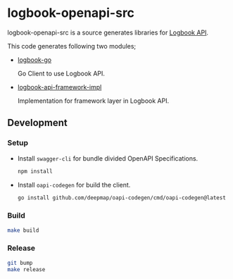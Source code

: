 # logbook-openapi-src

logbook-openapi-src is a source generates libraries for [Logbook API](https://github.com/umatare5/logbook-api).

This code generates following two modules;

- [logbook-go](https://github.com/umatare5/logbook-go)

  Go Client to use Logbook API.

- [logbook-api-framework-impl](https://github.com/umatare5/logbook-api-framework-impl)

  Implementation for framework layer in Logbook API.

## Development

### Setup

- Install `swagger-cli` for bundle divided OpenAPI Specifications.

  ```sh
  npm install
  ```

- Install `oapi-codegen` for build the client.

  ```sh
  go install github.com/deepmap/oapi-codegen/cmd/oapi-codegen@latest
  ```

### Build

```sh
make build
```

### Release

```sh
git bump
make release
```
